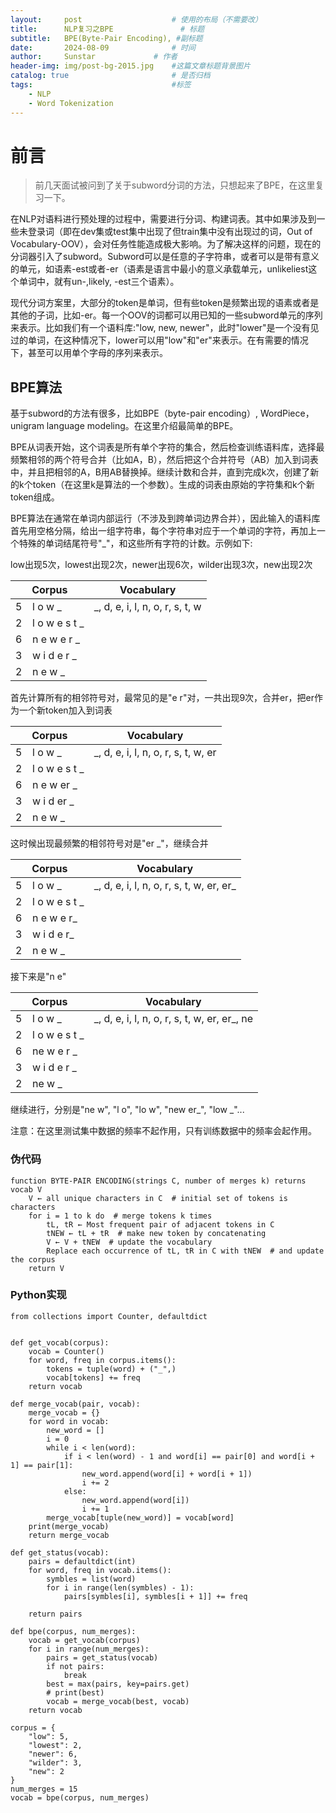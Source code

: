 ```yaml
---
layout:     post   				    # 使用的布局（不需要改）
title:      NLP复习之BPE 				# 标题 
subtitle:   BPE(Byte-Pair Encoding), #副标题
date:       2024-08-09 				# 时间
author:     Sunstar				# 作者
header-img: img/post-bg-2015.jpg 	#这篇文章标题背景图片
catalog: true 						# 是否归档
tags:								#标签
    - NLP
    - Word Tokenization
---
```

# 前言
>前几天面试被问到了关于subword分词的方法，只想起来了BPE，在这里复习一下。

在NLP对语料进行预处理的过程中，需要进行分词、构建词表。其中如果涉及到一些未登录词（即在dev集或test集中出现了但train集中没有出现过的词，Out of Vocabulary-OOV），会对任务性能造成极大影响。为了解决这样的问题，现在的分词器引入了subword。Subword可以是任意的子字符串，或者可以是带有意义的单元，如语素-est或者-er（语素是语言中最小的意义承载单元，unlikeliest这个单词中，就有un-,likely, -est三个语素）。

现代分词方案里，大部分的token是单词，但有些token是频繁出现的语素或者是其他的子词，比如-er。每一个OOV的词都可以用已知的一些subword单元的序列来表示。比如我们有一个语料库:"low, new, newer"，此时"lower"是一个没有见过的单词，在这种情况下，lower可以用"low"和"er"来表示。在有需要的情况下，甚至可以用单个字母的序列来表示。

## BPE算法
基于subword的方法有很多，比如BPE（byte-pair encoding）, WordPiece，unigram language modeling。在这里介绍最简单的BPE。

BPE从词表开始，这个词表是所有单个字符的集合，然后检查训练语料库，选择最频繁相邻的两个符号合并（比如A，B），然后把这个合并符号（AB）加入到词表中，并且把相邻的A，B用AB替换掉。继续计数和合并，直到完成k次，创建了新的k个token（在这里k是算法的一个参数）。生成的词表由原始的字符集和k个新token组成。

BPE算法在通常在单词内部运行（不涉及到跨单词边界合并），因此输入的语料库首先用空格分隔，给出一组字符串，每个字符串对应于一个单词的字符，再加上一个特殊的单词结尾符号"_"，和这些所有字符的计数。示例如下:

low出现5次，lowest出现2次，newer出现6次，wilder出现3次，new出现2次

| Corpus | Vocabulary |
| ------ | ---------- |
| 5 &ensp; l o w _ | _, d, e, i, l, n, o, r, s, t, w |
| 2 &ensp; l o w e s t _ | |
| 6 &ensp; n e w e r _ | |
| 3 &ensp; w i d e r _ | |
| 2 &ensp; n e w _ | |

首先计算所有的相邻符号对，最常见的是"e r"对，一共出现9次，合并er，把er作为一个新token加入到词表

| Corpus | Vocabulary |
| ------ | ---------- |
| 5 &ensp; l o w _ | _, d, e, i, l, n, o, r, s, t, w, er |
| 2 &ensp; l o w e s t _ | |
| 6 &ensp; n e w er _ | |
| 3 &ensp; w i d er _ | |
| 2 &ensp; n e w _ | |

这时候出现最频繁的相邻符号对是"er _"，继续合并

| Corpus | Vocabulary |
| ------ | ---------- |
| 5 &ensp; l o w _ | \_, d, e, i, l, n, o, r, s, t, w, er, er\_ |
| 2 &ensp; l o w e s t _ | |
| 6 &ensp; n e w e r_ | |
| 3 &ensp; w i d e r_ | |
| 2 &ensp; n e w _ | |

接下来是"n e"

| Corpus | Vocabulary |
| ------ | ---------- |
| 5 &ensp; l o w _ | _, d, e, i, l, n, o, r, s, t, w, er, er\_, ne |
| 2 &ensp; l o w e s t _ | |
| 6 &ensp; ne w e r _ | |
| 3 &ensp; w i d e r _ | |
| 2 &ensp; ne w _ | |

继续进行，分别是"ne w", "l o", "lo w", "new er_", "low _"...

注意：在这里测试集中数据的频率不起作用，只有训练数据中的频率会起作用。

### 伪代码
```
function BYTE-PAIR ENCODING(strings C, number of merges k) returns vocab V
    V ← all unique characters in C  # initial set of tokens is characters
    for i = 1 to k do  # merge tokens k times
        tL, tR ← Most frequent pair of adjacent tokens in C
        tNEW ← tL + tR  # make new token by concatenating
        V ← V + tNEW  # update the vocabulary
        Replace each occurrence of tL, tR in C with tNEW  # and update the corpus
    return V
```

### Python实现
```python
from collections import Counter, defaultdict


def get_vocab(corpus):
    vocab = Counter()
    for word, freq in corpus.items():
        tokens = tuple(word) + ("_",)
        vocab[tokens] += freq
    return vocab

def merge_vocab(pair, vocab):
    merge_vocab = {}
    for word in vocab:
        new_word = []
        i = 0
        while i < len(word):
            if i < len(word) - 1 and word[i] == pair[0] and word[i + 1] == pair[1]:
                new_word.append(word[i] + word[i + 1])
                i += 2
            else:
                new_word.append(word[i])
                i += 1
        merge_vocab[tuple(new_word)] = vocab[word]
    print(merge_vocab)
    return merge_vocab

def get_status(vocab):
    pairs = defaultdict(int)
    for word, freq in vocab.items():
        symbles = list(word)
        for i in range(len(symbles) - 1):
            pairs[symbles[i], symbles[i + 1]] += freq

    return pairs

def bpe(corpus, num_merges):
    vocab = get_vocab(corpus)
    for i in range(num_merges):
        pairs = get_status(vocab)
        if not pairs:
            break
        best = max(pairs, key=pairs.get)
        # print(best)
        vocab = merge_vocab(best, vocab)
    return vocab

corpus = {
    "low": 5,
    "lowest": 2,
    "newer": 6,
    "wilder": 3,
    "new": 2
}
num_merges = 15
vocab = bpe(corpus, num_merges)
```